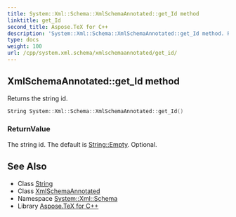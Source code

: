 ```yaml
---
title: System::Xml::Schema::XmlSchemaAnnotated::get_Id method
linktitle: get_Id
second_title: Aspose.TeX for C++
description: 'System::Xml::Schema::XmlSchemaAnnotated::get_Id method. Returns the string id in C++.'
type: docs
weight: 100
url: /cpp/system.xml.schema/xmlschemaannotated/get_id/
---
```

## XmlSchemaAnnotated::get_Id method


Returns the string id.

```cpp
String System::Xml::Schema::XmlSchemaAnnotated::get_Id()
```


### ReturnValue

The string id. The default is [String::Empty](../../../system/string/empty/). Optional.

## See Also

* Class [String](../../../system/string/)
* Class [XmlSchemaAnnotated](../)
* Namespace [System::Xml::Schema](../../)
* Library [Aspose.TeX for C++](../../../)
